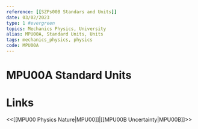 ```yaml
---
reference: [[SZPs00B Standars and Units]]
date: 03/02/2023
type: 1 #evergreen
topics: Mechanics Physics, University
alias: MPU00A, Standard Units, Units
tags: mechanics_physics, physics
code: MPU00A
---
```

# MPU00A Standard Units


# Links
<<[[MPU00 Physics Nature|MPU00]]|[[MPU00B Uncertainty|MPU00B]]>>